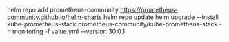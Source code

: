 helm repo add prometheus-community https://prometheus-community.github.io/helm-charts
helm repo update
helm upgrade --install kube-prometheus-stack prometheus-community/kube-prometheus-stack -n monitoring -f value.yml --version 30.0.1